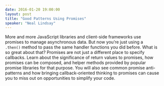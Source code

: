 ```yaml
---
date: 2016-01-20 19:00:00
layout: post
title: "Good Patterns Using Promises"
speaker: "Neal Lindsay"
---
```


More and more JavaScript libraries and client-side frameworks use promises to manage asynchronous data. But now you’re just using a `.then()` method to pass the same handler functions you did before. What is so great about that? Promises are not just a different place to specify callbacks. Learn about the significance of return values to promises, how promises can be composed, and helper methods provided by popular promise libraries for that purpose. You will also see common promise anti-patterns and how bringing callback-oriented thinking to promises can cause you to miss out on opportunities to simplify your code.

